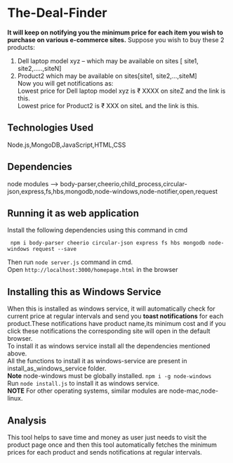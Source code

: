 # The-Deal-Finder
**It will keep on notifying you the minimum price for each item you wish to purchase  on various e-commerce sites.**
   Suppose you wish to buy these 2 products:
1. Dell laptop model xyz – which may be available on sites [ site1, site2,…..,siteN]
2. Product2 which may be available on sites[site1, site2,…,siteM]\
   Now you will get notifications as:\
Lowest price for Dell laptop model xyz is ₹ XXXX on siteZ and the link is this.\
Lowest price for Product2 is ₹ XXX on siteL and the link is this.
## Technologies Used
Node.js,MongoDB,JavaScript,HTML,CSS
## Dependencies
node modules --> body-parser,cheerio,child_process,circular-json,express,fs,hbs,mongodb,node-windows,node-notifier,open,request
## Running it as web application
 Install the following dependencies using this command in cmd
 ```
  npm i body-parser cheerio circular-json express fs hbs mongodb node-windows request --save
 ```
Then run ```node server.js``` command in cmd.\
Open ```http://localhost:3000/homepage.html``` in the browser
## Installing this as Windows Service
 When this is installed as windows service, it will automatically check for current price at regular intervals and send you **toast notifications** for each product.These notifications have product name,its minimum cost and
 if you click these notifications the corresponding site will open in the default browser.\
 To install it as windows service install all the dependencies mentioned above.\
 All the functions to install it as windows-service are present in install_as_windows_service folder.\
 **Note** node-windows must be globally installed.
 ```npm i -g node-windows```\
  Run ```node install.js``` to install it as windows service.\
 **NOTE** For other operating systems, similar modules are node-mac,node-linux.
 
 ## Analysis
 This tool helps to save time and money as user just needs to visit the product page once and then this tool automatically fetches the minimum prices for each product and sends notifications at regular intervals.
